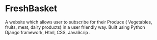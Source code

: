 # FreshBasket
A website which allows user to subscribe for their Produce (  Vegetables, fruits, meat, dairy products) in a user friendly way. Built using Python Django framework, Html, CSS, JavaScrip .
